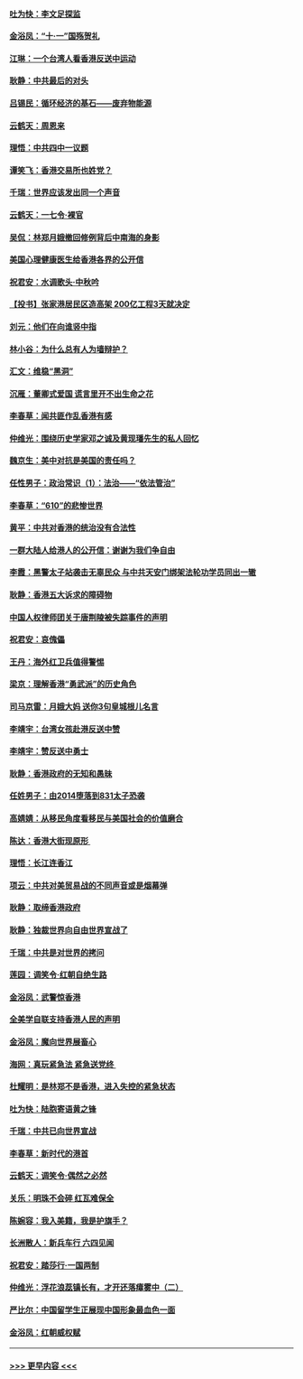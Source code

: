 #### [吐为快：李文足探监](../pages/nsc993/n11509622.md?t=09092011) 
#### [金浴凤：“十‧一”国殇贺礼](../pages/nsc993/n11509593.md?t=09092011) 
#### [江琳：一个台湾人看香港反送中运动](../pages/nsc993/n11509211.md?t=09092011) 
#### [耿静：中共最后的对头](../pages/nsc993/n11508308.md?t=09092011) 
#### [吕锡民：循环经济的基石——废弃物能源](../pages/nsc993/n11508212.md?t=09092011) 
#### [云鹤天：周恩来](../pages/nsc993/n11508055.md?t=09092011) 
#### [理悟：中共四中一议题](../pages/nsc993/n11507782.md?t=09092011) 
#### [谭笑飞：香港交易所也姓党？](../pages/nsc993/n11507753.md?t=09092011) 
#### [千瑞：世界应该发出同一个声音](../pages/nsc993/n11507290.md?t=09092011) 
#### [云鹤天：一七令‧裸官](../pages/nsc993/n11507177.md?t=09092011) 
#### [吴侃：林郑月娥撤回修例背后中南海的身影](../pages/nsc993/n11506876.md?t=09092011) 
#### [美国心理健康医生给香港各界的公开信](../pages/nsc993/n11506809.md?t=09092011) 
#### [祝君安：水调歌头‧中秋吟](../pages/nsc993/n11506758.md?t=09092011) 
#### [【投书】张家港居民区造高架 200亿工程3天就决定](../pages/nsc993/n11506682.md?t=09092011) 
#### [刘元：他们在向谁竖中指](../pages/nsc993/n11505384.md?t=09092011) 
#### [林小谷：为什么总有人为墙辩护？](../pages/nsc993/n11505226.md?t=09092011) 
#### [汇文：维稳“黑洞”](../pages/nsc993/n11504347.md?t=09092011) 
#### [沉雁：董卿式爱国 谎言里开不出生命之花](../pages/nsc993/n11503215.md?t=09092011) 
#### [李春草：闻共匪作乱香港有感](../pages/nsc993/n11503072.md?t=09092011) 
#### [仲维光：围绕历史学家邓之诚及黄现璠先生的私人回忆](../pages/nsc993/n11501330.md?t=09092011) 
#### [魏京生：美中对抗是美国的责任吗？](../pages/nsc993/n11500723.md?t=09092011) 
#### [任性男子：政治常识（1）：法治——“依法管治”](../pages/nsc993/n11500791.md?t=09092011) 
#### [李春草：“610”的悲惨世界](../pages/nsc993/n11501141.md?t=09092011) 
#### [黄平：中共对香港的统治没有合法性](../pages/nsc993/n11499473.md?t=09092011) 
#### [一群大陆人给港人的公开信：谢谢为我们争自由](../pages/nsc993/n11500402.md?t=09092011) 
#### [李霞：黑警太子站袭击无辜民众 与中共天安门绑架法轮功学员同出一辙](../pages/nsc993/n11499805.md?t=09092011) 
#### [耿静：香港五大诉求的障碍物](../pages/nsc993/n11497578.md?t=09092011) 
#### [中国人权律师团关于唐荆陵被失踪事件的声明](../pages/nsc993/n11500014.md?t=09092011) 
#### [祝君安：哀傀儡](../pages/nsc993/n11499776.md?t=09092011) 
#### [王丹：海外红卫兵值得警惕](../pages/nsc993/n11498138.md?t=09092011) 
#### [梁京：理解香港“勇武派”的历史角色](../pages/nsc993/n11498006.md?t=09092011) 
#### [司马京雷：月娥大妈  送你3句皇城根儿名言](../pages/nsc993/n11497885.md?t=09092011) 
#### [李靖宇：台湾女孩赴港反送中赞](../pages/nsc993/n11497721.md?t=09092011) 
#### [李靖宇：赞反送中勇士](../pages/nsc993/n11497452.md?t=09092011) 
#### [耿静：香港政府的无知和愚昧](../pages/nsc993/n11494238.md?t=09092011) 
#### [任姓男子：由2014堕落到831太子恐袭](../pages/nsc993/n11496683.md?t=09092011) 
#### [高婧婧：从移民角度看移民与美国社会的价值磨合](../pages/nsc993/n11495757.md?t=09092011) 
#### [陈达：香港大街现原形 ](../pages/nsc993/n11495441.md?t=09092011) 
#### [理悟：长江连香江](../pages/nsc993/n11495377.md?t=09092011) 
#### [项云：中共对美贸易战的不同声音或是烟幕弹](../pages/nsc993/n11494929.md?t=09092011) 
#### [耿静：取缔香港政府](../pages/nsc993/n11494218.md?t=09092011) 
#### [耿静：独裁世界向自由世界宣战了](../pages/nsc993/n11494190.md?t=09092011) 
#### [千瑞：中共是对世界的拷问](../pages/nsc993/n11493021.md?t=09092011) 
#### [莲园：调笑令‧红朝自绝生路](../pages/nsc993/n11493011.md?t=09092011) 
#### [金浴凤：武警惊香港](../pages/nsc993/n11492994.md?t=09092011) 
#### [全美学自联支持香港人民的声明](../pages/nsc993/n11492630.md?t=09092011) 
#### [金浴凤：魔向世界展畜心](../pages/nsc993/n11492599.md?t=09092011) 
#### [海网：真玩紧急法 紧急送党终 ](../pages/nsc993/n11492535.md?t=09092011) 
#### [杜耀明：是林郑不是香港，进入失控的紧急状态](../pages/nsc993/n11491420.md?t=09092011) 
#### [吐为快：陆胞寄语黄之锋](../pages/nsc993/n11491117.md?t=09092011) 
#### [千瑞：中共已向世界宣战](../pages/nsc993/n11490123.md?t=09092011) 
#### [李春草：新时代的港首](../pages/nsc993/n11489864.md?t=09092011) 
#### [云鹤天：调笑令·偶然之必然](../pages/nsc993/n11489701.md?t=09092011) 
#### [关乐：明珠不会碎 红瓦难保全](../pages/nsc993/n11489647.md?t=09092011) 
#### [陈婉容：我入美籍，我是护旗手？](../pages/nsc993/n11487908.md?t=09092011) 
#### [长洲散人：新兵车行 六四见闻](../pages/nsc993/n11487729.md?t=09092011) 
#### [祝君安：踏莎行‧一国两制](../pages/nsc993/n11487699.md?t=09092011) 
#### [仲维光：浮花浪蕊镇长有，才开还落瘴雾中（二）](../pages/nsc993/n11483286.md?t=09092011) 
#### [严比尔：中国留学生正展现中国形象最血色一面](../pages/nsc993/n11485145.md?t=09092011) 
#### [金浴凤：红朝威权赋](../pages/nsc993/n11485191.md?t=09092011) 

----
#### [ >>> 更早内容 <<< ](../indexes/nsc993-earlier.md)
